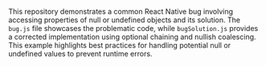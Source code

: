 This repository demonstrates a common React Native bug involving accessing properties of null or undefined objects and its solution. The `bug.js` file showcases the problematic code, while `bugSolution.js` provides a corrected implementation using optional chaining and nullish coalescing.  This example highlights best practices for handling potential null or undefined values to prevent runtime errors.